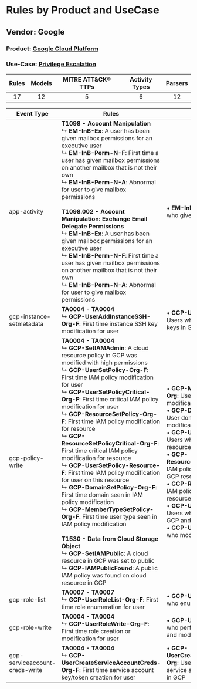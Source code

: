 Rules by Product and UseCase
============================
Vendor: Google
--------------
### Product: [Google Cloud Platform](../ds_google_google_cloud_platform.md)
### Use-Case: [Privilege Escalation](../../../../UseCases/uc_privilege_escalation.md)

| Rules | Models | MITRE ATT&CK® TTPs | Activity Types | Parsers |
|:-----:|:------:|:------------------:|:--------------:|:-------:|
|  17   |   12   |         5          |       6        |   12    |

| Event Type    | Rules    | Models    |
| ---- | ---- | ---- |
| app-activity    | <b>T1098 - Account Manipulation</b><br> ↳ <b>EM-InB-Ex</b>: A user has been given mailbox permissions for an executive user<br> ↳ <b>EM-InB-Perm-N-F</b>: First time a user has given mailbox permissions on another mailbox that is not their own<br> ↳ <b>EM-InB-Perm-N-A</b>: Abnormal for user to give mailbox permissions<br><br><b>T1098.002 - Account Manipulation: Exchange Email Delegate Permissions</b><br> ↳ <b>EM-InB-Ex</b>: A user has been given mailbox permissions for an executive user<br> ↳ <b>EM-InB-Perm-N-F</b>: First time a user has given mailbox permissions on another mailbox that is not their own<br> ↳ <b>EM-InB-Perm-N-A</b>: Abnormal for user to give mailbox permissions    |  • <b>EM-InB-Perm-N</b>: Models users who give mailbox permissions    |
| gcp-instance-setmetadata       | <b>TA0004 - TA0004</b><br> ↳ <b>GCP-UserAddInstanceSSH-Org-F</b>: First time instance SSH key modification for user    |  • <b>GCP-UserAddInstanceSSH-Org</b>: Users who added or modified ssh keys in GCP    |
| gcp-policy-write    | <b>TA0004 - TA0004</b><br> ↳ <b>GCP-SetIAMAdmin</b>: A cloud resource policy in GCP was modified with high permissions<br> ↳ <b>GCP-UserSetPolicy-Org-F</b>: First time IAM policy modification for user<br> ↳ <b>GCP-UserSetPolicyCritical-Org-F</b>: First time critical IAM policy modification for user<br> ↳ <b>GCP-ResourceSetPolicy-Org-F</b>: First time IAM policy modification for resource<br> ↳ <b>GCP-ResourceSetPolicyCritical-Org-F</b>: First time critical IAM policy modification for resource<br> ↳ <b>GCP-UserSetPolicy-Resource-F</b>: First time IAM policy modification for user on this resource<br> ↳ <b>GCP-DomainSetPolicy-Org-F</b>: First time domain seen in IAM policy modification<br> ↳ <b>GCP-MemberTypeSetPolicy-Org-F</b>: First time user type seen in IAM policy modification<br><br><b>T1530 - Data from Cloud Storage Object</b><br> ↳ <b>GCP-SetIAMPublic</b>: A cloud resource in GCP was set to public<br> ↳ <b>GCP-IAMPublicFound</b>: A public IAM policy was found on cloud resource in GCP |  • <b>GCP-MemberTypeSetPolicy-Org</b>: User type in GCP policy modifications<br> • <b>GCP-DomainSetPolicy-Org</b>: User domains in GCP policy modifications<br> • <b>GCP-UserSetPolicy-Resource</b>: Users who modified IAM policies of resource in GCP<br> • <b>GCP-ResourceSetPolicyCritical-Org</b>: IAM policy critically modified for GCP resources<br> • <b>GCP-ResourceSetPolicy-Org</b>: IAM policy modified for GCP resources<br> • <b>GCP-UserSetPolicyCritical-Org</b>: Users who modified IAM policies in GCP and added critical roles<br> • <b>GCP-UserSetPolicy-Org</b>: Users who modified IAM policies in GCP |
| gcp-role-list    | <b>TA0007 - TA0007</b><br> ↳ <b>GCP-UserRoleList-Org-F</b>: First time role enumeration for user    |  • <b>GCP-UserRoleList-Org</b>: Users who enumerated IAM roles in GCP    |
| gcp-role-write    | <b>TA0004 - TA0004</b><br> ↳ <b>GCP-UserRoleWrite-Org-F</b>: First time role creation or modification for user    |  • <b>GCP-UserRoleWrite-Org</b>: Users who performed IAM role creations and modification in GCP    |
| gcp-serviceaccount-creds-write | <b>TA0004 - TA0004</b><br> ↳ <b>GCP-UserCreateServiceAccountCreds-Org-F</b>: First time service account key/token creation for user    |  • <b>GCP-UserCreateServiceAccountCreds-Org</b>: Users who created/uploaded service acccount keys and tokens in GCP    |